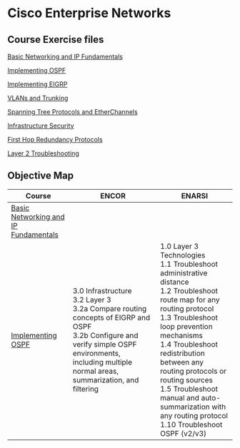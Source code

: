 # Cisco Enterprise Networks

## Course Exercise files

[Basic Networking and IP Fundamentals](basic-networking-ip-fundamentals)

[Implementing OSPF](implementing-ospf)

[Implementing EIGRP](implementing-eigrp)

[VLANs and Trunking](vlans-trunking)

[Spanning Tree Protocols and EtherChannels](spanning-tree-protocols-etherchannels)

[Infrastructure Security](infrastructure-security)

[First Hop Redundancy Protocols](first-hop-redundancy-protocols)

[Layer 2 Troubleshooting](layer-2-troubleshooting)

## Objective Map

| Course | ENCOR | ENARSI |
|--|--|--|
| [Basic Networking and IP Fundamentals](basic-networking-ip-fundamentals) |  |  |
| [Implementing OSPF](implementing-ospf) | 3.0 Infrastructure<br>3.2 Layer 3<br>3.2a Compare routing concepts of EIGRP and OSPF<br>3.2b Configure and verify simple OSPF environments, including multiple normal areas, summarization, and filtering | 1.0 Layer 3 Technologies<br>1.1 Troubleshoot administrative distance<br>1.2 Troubleshoot route map for any routing protocol<br>1.3 Troubleshoot loop prevention mechanisms<br>1.4 Troubleshoot redistribution between any routing protocols or routing sources<br>1.5 Troubleshoot manual and auto-summarization with any routing protocol<br>1.10 Troubleshoot OSPF (v2/v3) |